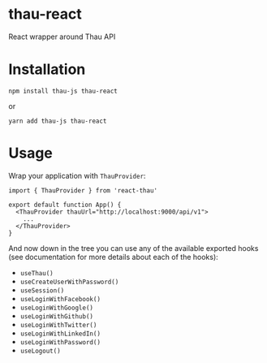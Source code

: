 # thau-react

React wrapper around Thau API

# Installation
```
npm install thau-js thau-react
```

or

```
yarn add thau-js thau-react
```

# Usage

Wrap your application with `ThauProvider`:

```tsx
import { ThauProvider } from 'react-thau'

export default function App() {
  <ThauProvider thauUrl="http://localhost:9000/api/v1">
    ...
  </ThauProvider>
}
```

And now down in the tree you can use any of the available exported hooks (see documentation for more details about each of the hooks):
* `useThau()`
* `useCreateUserWithPassword()`
* `useSession()`
* `useLoginWithFacebook()`
* `useLoginWithGoogle()`
* `useLoginWithGithub()`
* `useLoginWithTwitter()`
* `useLoginWithLinkedIn()`
* `useLoginWithPassword()`
* `useLogout()`
